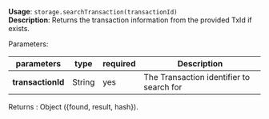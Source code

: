 **Usage**: `storage.searchTransaction(transactionId)`    
**Description**: Returns the transaction information from the provided TxId if exists.   

Parameters: 

| parameters             | type              | required       | Description                                               |  
|------------------------|-------------------|----------------| ----------------------------------------------------------|
| **transactionId**      | String            | yes            | The Transaction identifier to search for                   |

Returns : Object ({found, result, hash}).
